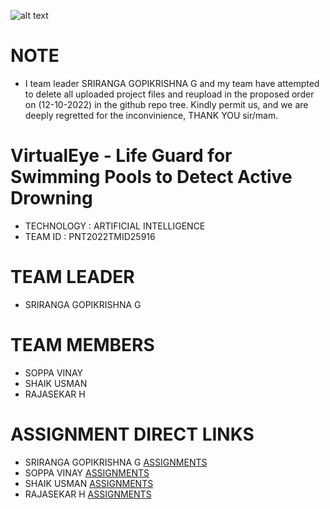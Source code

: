 ![alt text](https://camo.githubusercontent.com/b01d35c369b6c7e88ce663231fa9913def465d0804c29f017a3baf0fc7470d5e/68747470733a2f2f75706c6f61642e77696b696d656469612e6f72672f77696b6970656469612f636f6d6d6f6e732f352f35312f49424d5f6c6f676f2e737667)





# NOTE 
- I team leader  SRIRANGA GOPIKRISHNA G and my team have attempted to delete all uploaded project files and reupload in the proposed order on (12-10-2022) in the github repo tree. Kindly permit us, and we are deeply regretted for the inconvinience, THANK YOU sir/mam. 

# VirtualEye - Life Guard for Swimming Pools to Detect Active Drowning

- TECHNOLOGY : ARTIFICIAL INTELLIGENCE
- TEAM ID    : PNT2022TMID25916

# TEAM LEADER
- SRIRANGA GOPIKRISHNA G

# TEAM MEMBERS
- SOPPA VINAY
- SHAIK USMAN
- RAJASEKAR H

# ASSIGNMENT DIRECT LINKS

- SRIRANGA GOPIKRISHNA G   [ASSIGNMENTS](https://github.com/IBM-EPBL/IBM-Project-4130-1658720263/tree/main/ASSIGNMENTS/SRIRANGA%20GOPIKRISHNA%20G-TEAM%20LEADER)
-  SOPPA VINAY             [ASSIGNMENTS](https://github.com/IBM-EPBL/IBM-Project-4130-1658720263/tree/main/ASSIGNMENTS/SOPPA%20VINAY-TEAM%20MEMBER)
-  SHAIK USMAN             [ASSIGNMENTS](https://github.com/IBM-EPBL/IBM-Project-4130-1658720263/tree/main/ASSIGNMENTS/SHAIK%20USMAN-TEAM%20MEMBER)
-  RAJASEKAR H             [ASSIGNMENTS](https://github.com/IBM-EPBL/IBM-Project-4130-1658720263/tree/main/ASSIGNMENTS/RAJASEKAR%20H-TEAM%20MEMBER)






